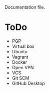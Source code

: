 Documentation file.

# ToDo
* PGP
* Virtual box
* Ubuntu
* Vagrant
* Docker
* Open VPN
* VCS
* Git SCM
* GitHub Desktop
